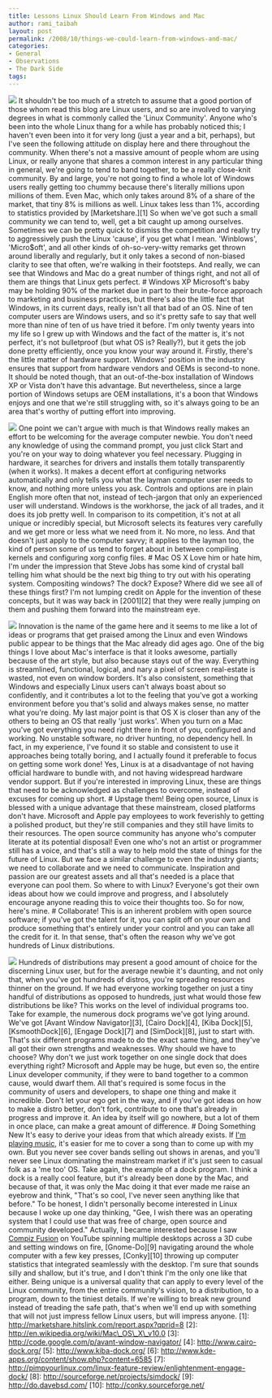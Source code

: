 ```yaml
---
title: Lessons Linux Should Learn From Windows and Mac
author: rami_taibah
layout: post
permalink: /2008/10/things-we-could-learn-from-windows-and-mac/
categories:
- General
- Observations
- The Dark Side
tags: 
---
```


![](http://192.168.1.33/blog2/wp-content/uploads/2008/10/mac-vs-linux-vs-win-custom.jpg)
It shouldn't be too much of a stretch to assume that a good portion of those whom read this blog are Linux users, and so are involved to varying degrees in what is commonly called the 'Linux Community'. Anyone who's been into the whole Linux thang for a while has probably noticed this; I haven't even been into it for very long (just a year and a bit, perhaps), but I've seen the following attitude on display here and there throughout the community.
When there's not a massive amount of people whom are using Linux, or really anyone that shares a common interest in any particular thing in general, we're going to tend to band together, to be a really close-knit community. By and large, you're not going to find a whole lot of Windows users really getting too chummy because there's literally millions upon millions of them. Even Mac, which only takes around 8% of a share of the market, that tiny 8% is millions as well. Linux takes less than 1%, according to statistics provided by \[Marketshare.\]\[1\]
So when we've got such a small community we can tend to, well, get a bit caught up among ourselves. Sometimes we can be pretty quick to dismiss the competition and really try to aggressively push the Linux 'cause', if you get what I mean. 'Winblows', 'Micro$oft', and all other kinds of oh-so-very-witty remarks get thrown around liberally and regularly, but it only takes a second of non-biased clarity to see that often, we're walking in their footsteps. And really, we can see that Windows and Mac do a great number of things right, and not all of them are things that Linux gets perfect.
\# Windows XP
Microsoft's baby may be holding 90% of the market due in part to their brute-force approach to marketing and business practices, but there's also the little fact that Windows, in its current days, really isn't all that bad of an OS. Nine of ten computer users are Windows users, and so it's pretty safe to say that well more than nine of ten of us have tried it before. I'm only twenty years into my life so I grew up with Windows and the fact of the matter is, it's not perfect, it's not bulletproof (but what OS is? Really?), but it gets the job done pretty efficiently, once you know your way around it.
Firstly, there's the little matter of hardware support. Windows' position in the industry ensures that support from hardware vendors and OEMs is second-to none. It should be noted though, that an out-of-the-box installation of Windows XP or Vista don't have this advantage. But nevertheless, since a large portion of Windows setups are OEM installations, it's a boon that Windows enjoys and one that we're still struggling with, so it's always going to be an area that's worthy of putting effort into improving.

![](http://192.168.1.33/blog2/wp-content/uploads/2008/10/windows_xp_simple_desktop2.png)
One point we can't argue with much is that Windows really makes an effort to be welcoming for the average computer newbie. You don't need any knowledge of using the command prompt, you just click Start and you're on your way to doing whatever you feel necessary. Plugging in hardware, it searches for drivers and installs them totally transparently (when it works). It makes a decent effort at configuring networks automatically and only tells you what the layman computer user needs to know, and nothing more unless you ask. Controls and options are in plain English more often that not, instead of tech-jargon that only an experienced user will understand.
Windows is the workhorse, the jack of all trades, and it does its job pretty well. In comparison to its competition, it's not at all unique or incredibly special, but Microsoft selects its features very carefully and we get more or less what we need from it. No more, no less. And that doesn't just apply to the computer savvy; it applies to the layman too, the kind of person some of us tend to forget about in between compiling kernels and configuring xorg config files.
\# Mac OS X
Love him or hate him, I'm under the impression that Steve Jobs has some kind of crystal ball telling him what should be the next big thing to try out with his operating system. Compositing windows? The dock? Expose? Where did we see all of these things first? I'm not lumping credit on Apple for the invention of these concepts, but it was way back in \[2001\]\[2\] that they were really jumping on them and pushing them forward into the mainstream eye.

![](/blog/wp-content/uploads/2008/10/steve_jobs_time_magazine-228x300.jpg)
Innovation is the name of the game here and it seems to me like a lot of ideas or programs that get praised among the Linux and even Windows public appear to be things that the Mac already did ages ago.
One of the big things I love about Mac's interface is that it looks awesome, partially because of the art style, but also because stays out of the way. Everything is streamlined, functional, logical, and nary a pixel of screen real-estate is wasted, not even on window borders. It's also consistent, something that Windows and especially Linux users can't always boast about so confidently, and it contributes a lot to the feeling that you've got a working environment before you that's solid and always makes sense, no matter what you're doing.
My last major point is that OS X is closer than any of the others to being an OS that really 'just works'. When you turn on a Mac you've got everything you need right there in front of you, configured and working. No unstable software, no driver hunting, no dependency hell. In fact, in my experience, I've found it so stable and consistent to use it approaches being totally boring, and I actually found it preferable to focus on getting some work done!
Yes, Linux is at a disadvantage of not having official hardware to bundle with, and not having widespread hardware vendor support. But if you're interested in improving Linux, these are things that need to be acknowledged as challenges to overcome, instead of excuses for coming up short.
\# Upstage them!
Being open source, Linux is blessed with a unique advantage that these mainstream, closed platforms don't have. Microsoft and Apple pay employees to work feverishly to getting a polished product, but they're still companies and they still have limits to their resources. The open source community has anyone who's computer literate at its potential disposal! Even one who's not an artist or programmer still has a voice, and that's still a way to help mold the state of things for the future of Linux.
But we face a similar challenge to even the industry giants; we need to collaborate and we need to communicate. Inspiration and passion are our greatest assets and all that's needed is a place that everyone can pool them.
So where to with Linux?
Everyone's got their own ideas about how we could improve and progress, and I absolutely encourage anyone reading this to voice their thoughts too. So for now, here's mine.
\# Collaborate!
This is an inherent problem with open source software; if you've got the talent for it, you can split off on your own and produce something that's entirely under your control and you can take all the credit for it. In that sense, that's often the reason why we've got hundreds of Linux distributions.

![](/blog/wp-content/uploads/2008/10/linux_distros-206x300.png)
Hundreds of distributions may present a good amount of choice for the discerning Linux user, but for the average newbie it's daunting, and not only that, when you've got hundreds of distros, you're spreading resources thinner on the ground.
If we had everyone working together on just a tiny handful of distributions as opposed to hundreds, just what would those few distributions be like?
This works on the level of individual programs too. Take for example, the numerous dock programs we've got lying around. We've got \[Avant Window Navigator\]\[3\], \[Cairo Dock\]\[4\], \[Kiba Dock\]\[5\], \[KsmoothDock\]\[6\], \[Engage Dock\]\[7\] and \[SimDock\]\[8\], just to start with. That's six different programs made to do the exact same thing, and they've all got their own strengths and weaknesses. Why should we have to choose? Why don't we just work together on one single dock that does everything right?
Microsoft and Apple may be huge, but even so, the entire Linux developer community, if they were to band together to a common cause, would dwarf them. All that's required is some focus in the community of users and developers, to shape one thing and make it incredible. Don't let your ego get in the way, and if you've got ideas on how to make a distro better, don't fork, contribute to one that's already in progress and improve it. An idea by itself will go nowhere, but a lot of them in once place, can make a great amount of difference.
\# Doing Something New
It's easy to derive your ideas from that which already exists. If [I'm playing music](/blog/linuxhowto/free-professional-music-production-a-linux-introduction/), it's easier for me to cover a song than to come up with my own. But you never see cover bands selling out shows in arenas, and you'll never see Linux dominating the mainstream market if it's just seen to casual folk as a 'me too' OS.
Take again, the example of a dock program. I think a dock is a really cool feature, but it's already been done by the Mac, and because of that, it was only the Mac doing it that ever made me raise an eyebrow and think, "That's so cool, I've never seen anything like that before."
To be honest, I didn't personally become interested in Linux because I woke up one day thinking, "Gee, I wish there was an operating system that I could use that was free of charge, open source and community developed." Actually, I became interested because I saw [Compiz Fusion](http://www.youtube.com/watch?v=E4Fbk52Mk1w) on YouTube spinning multiple desktops across a 3D cube and setting windows on fire, \[Gnome-Do\]\[9\] navigating around the whole computer with a few key presses, \[Conky\]\[10\] throwing up computer statistics that integrated seamlessly with the desktop. I'm sure that sounds silly and shallow, but it's true, and I don't think I'm the only one like that either.
Being unique is a universal quality that can apply to every level of the Linux community, from the entire community's vision, to a distribution, to a program, down to the tiniest details. If we're willing to break new ground instead of treading the safe path, that's when we'll end up with something that will not just impress fellow Linux users, but will impress anyone.
\[1\]: http://marketshare.hitslink.com/report.aspx?qprid=8
\[2\]: http://en.wikipedia.org/wiki/Mac\_OS\_X\_v10.0
\[3\]: http://code.google.com/p/avant-window-navigator/
\[4\]: http://www.cairo-dock.org/
\[5\]: http://www.kiba-dock.org/
\[6\]: http://www.kde-apps.org/content/show.php?content=6585
\[7\]: http://pimpyourlinux.com/linux-feature-review/enlightenment-engage-dock/
\[8\]: http://sourceforge.net/projects/simdock/
\[9\]: http://do.davebsd.com/
\[10\]: http://conky.sourceforge.net/